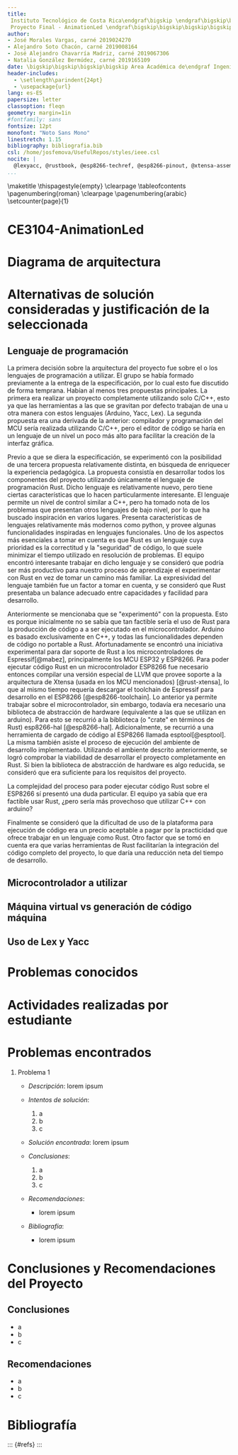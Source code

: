 ```yaml
---
title: 
 Instituto Tecnológico de Costa Rica\endgraf\bigskip \endgraf\bigskip\bigskip\
 Proyecto Final - AnimationLed \endgraf\bigskip\bigskip\bigskip\bigskip
author: 
- José Morales Vargas, carné 2019024270
- Alejandro Soto Chacón, carné 2019008164
- José Alejandro Chavarría Madriz, carné 2019067306
- Natalia González Bermúdez, carné 2019165109
date: \bigskip\bigskip\bigskip\bigskip Area Académica de\endgraf Ingeniería en Computadores \endgraf\bigskip\bigskip\ Lenguajes, Compiladores \endgraf e intérpretes (CE3104) \endgraf\bigskip\bigskip Profesor Marco Hernández Vásquez \endgraf\vfill  Semestre I
header-includes:
  - \setlength\parindent{24pt}
  - \usepackage{url}
lang: es-ES
papersize: letter
classoption: fleqn
geometry: margin=1in
#fontfamily: sans
fontsize: 12pt
monofont: "Noto Sans Mono"
linestretch: 1.15
bibliography: bibliografia.bib
csl: /home/josfemova/UsefulRepos/styles/ieee.csl
nocite: |
  @lexyacc, @rustbook, @esp8266-techref, @esp8266-pinout, @xtensa-assembly, @shiftregister-datasheet, @multiplexor-datasheet,  @gtk-rs, @gtk-sourceview , @rust-gui
...
```


\maketitle
\thispagestyle{empty}
\clearpage
\tableofcontents
\pagenumbering{roman}
\clearpage
\pagenumbering{arabic}
\setcounter{page}{1}

# CE3104-AnimationLed

# Diagrama de arquitectura

# Alternativas de solución consideradas y justificación de la seleccionada

## Lenguaje de programación

La primera decisión sobre la arquitectura del proyecto fue sobre el o los lenguajes de programación a utilizar. El grupo se había formado previamente a la entrega de la especificación, por lo cual esto fue discutido de forma temprana. Habían al menos tres propuestas principales. La primera era realizar un proyecto completamente utilizando solo C/C++, esto ya que las herramientas a las que se gravitan por defecto trabajan de una u otra manera con estos lenguajes (Arduino, Yacc, Lex). La segunda propuesta era una derivada de la anterior: compilador y programación del MCU sería realizada utilizando C/C++, pero el editor de código se haría en un lenguaje de un nivel un poco más alto para facilitar la creación de la interfaz gráfica.

Previo a que se diera la especificación, se experimentó con la posibilidad de una tercera propuesta relativamente distinta, en búsqueda de enriquecer la experiencia pedagógica. La propuesta consistía en desarrollar todos los componentes del proyecto utilizando únicamente el lenguaje de programación Rust. Dicho lenguaje es relativamente nuevo, pero tiene ciertas características que lo hacen particularmente interesante. El lenguaje permite un nivel de control similar a C++, pero ha tomado nota de los problemas que presentan otros lenguajes de bajo nivel, por lo que ha buscado inspiración en varios lugares. Presenta características de lenguajes relativamente más modernos como python, y provee algunas funcionalidades inspiradas en lenguajes funcionales. Uno de los aspectos más esenciales a tomar en cuenta es que Rust es un lenguaje cuya prioridad es la correctitud y la "seguridad" de código, lo que suele minimizar el tiempo utilizado en resolución de problemas. El equipo encontró interesante trabajar en dicho lenguaje y se consideró que podría ser más productivo para nuestro proceso de aprendizaje el experimentar con Rust en vez de tomar un camino más familiar. La expresividad del lenguaje también fue un factor a tomar en cuenta, y se consideró que Rust presentaba un balance adecuado entre capacidades y facilidad para desarrollo. 

Anteriormente se mencionaba que se "experimentó" con la propuesta. Esto es porque inicialmente no se sabía que tan factible sería el uso de Rust para la producción de código a a ser ejecutado en el microcontrolador. Arduino es basado exclusivamente en C++, y todas las funcionalidades dependen de código no portable a Rust. Afortunadamente se encontró una iniciativa experimental para dar soporte de Rust a los microcontroladores de Espressif[@mabez], principalmente los MCU ESP32 y ESP8266. Para poder ejecutar código Rust en un microcontrolador ESP8266 fue necesario entonces compilar una versión especial de LLVM que provee soporte a la arquitectura de Xtensa (usada en los MCU mencionados) [@rust-xtensa], lo que al mismo tiempo requería descargar el toolchain de Espressif para desarrollo en el ESP8266 [@esp8266-toolchain]. Lo anterior ya permite trabajar sobre el microcontrolador, sin embargo, todavía era necesario una biblioteca de abstracción de hardware (equivalente a las que se utilizan en arduino). Para esto se recurrió a la biblioteca (o "crate" en términos de Rust) esp8266-hal [@esp8266-hal]. Adicionalmente, se recurrió a una herramienta de cargado de código al ESP8266 llamada esptool[@esptool]. La misma también asiste el proceso de ejecución del ambiente de desarrollo implementado. Utilizando el ambiente descrito anteriormente, se logró comprobar la viabilidad de desarrollar el proyecto completamente en Rust. Si bien la biblioteca de abstracción de hardware es algo reducida, se consideró que era suficiente para los requisitos del proyecto. 

La complejidad del proceso para poder ejecutar código Rust sobre el ESP8266 sí presentó una duda particular. El equipo ya sabía que era factible usar Rust, ¿pero sería más provechoso que utilizar C++ con arduino? 

Finalmente se consideró que la dificultad de uso de la plataforma para ejecución de código era un precio aceptable a pagar por la practicidad que ofrece trabajar en un lenguaje como Rust. Otro factor que se tomó en cuenta era que varias herramientas de Rust facilitarían la integración del código completo del proyecto, lo que daría una reducción neta del tiempo de desarrollo.

## Microcontrolador a utilizar

## Máquina virtual vs generación de código máquina

## Uso de Lex y Yacc

# Problemas conocidos

# Actividades realizadas por estudiante

# Problemas encontrados

1. Problema 1

   - _Descripción_: lorem ipsum

   - _Intentos de solución_:

     1. a
     2. b
     3. c

   - _Solución encontrada_: lorem ipsum

   - _Conclusiones_:
     1. a
     2. b
     3. c
   - _Recomendaciones_:
     - lorem ipsum
   - _Bibliografía_:
     - lorem ipsum

# Conclusiones y Recomendaciones del Proyecto

## Conclusiones

- a
- b
- c

## Recomendaciones

- a
- b
- c

# Bibliografía

::: {#refs}
:::
